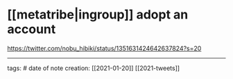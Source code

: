 # [[metatribe|ingroup]] adopt an account
https://twitter.com/nobu_hibiki/status/1351631424642637824?s=20
___
tags: #
date of note creation: [[2021-01-20]]
[[2021-tweets]]